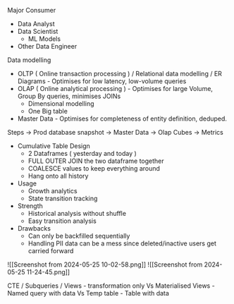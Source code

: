  Major Consumer
- Data Analyst
- Data Scientist
	- ML Models
- Other Data Engineer

Data modelling
- OLTP ( Online transaction processing ) / Relational data modelling / ER Diagrams  - Optimises for low latency, low-volume queries
- OLAP ( Online analytical processing ) - Optimises for large Volume, Group By queries, minimises JOINs
	- Dimensional modelling
	- One Big table
- Master Data - Optimises for completeness of entity definition, deduped.

Steps
-> Prod database snapshot -> Master Data -> Olap Cubes -> Metrics


- Cumulative Table Design
	- 2 Dataframes ( yesterday and today )
	- FULL OUTER JOIN the two dataframe together
	- COALESCE values to keep everything around
	- Hang onto all history 
- Usage
	- Growth analytics
	- State transition tracking
- Strength
	- Historical analysis without shuffle
	- Easy transition analysis
- Drawbacks
	- Can only be backfilled sequentially 
	- Handling PII data can be a mess since deleted/inactive users get carried forward
	
![[Screenshot from 2024-05-25 10-02-58.png]]
![[Screenshot from 2024-05-25 11-24-45.png]]


CTE / Subqueries / Views - transformation only
  Vs
Materialised Views - Named query with data
 Vs
Temp table - Table with data